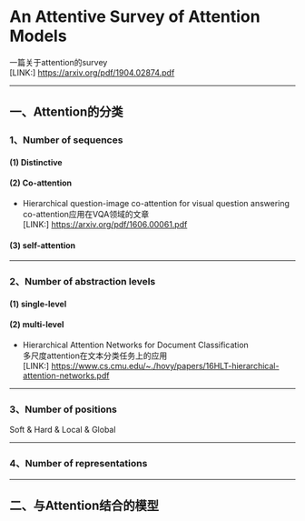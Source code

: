 # An Attentive Survey of Attention Models  
一篇关于attention的survey  
[LINK:] https://arxiv.org/pdf/1904.02874.pdf  

----  

## 一、Attention的分类  

### 1、Number of sequences   
#### (1) Distinctive   

#### (2) Co-attention      
- Hierarchical question-image co-attention for visual question answering  
co-attention应用在VQA领域的文章   
[LINK:] https://arxiv.org/pdf/1606.00061.pdf  


#### (3) self-attention  


----  

### 2、Number of abstraction levels  
#### (1) single-level    

#### (2) multi-level    
- Hierarchical Attention Networks for Document Classification  
多尺度attention在文本分类任务上的应用  
[LINK:] https://www.cs.cmu.edu/~./hovy/papers/16HLT-hierarchical-attention-networks.pdf  



---- 

### 3、Number of positions
Soft & Hard & Local & Global  

---- 


### 4、Number of representations  

 

----

## 二、与Attention结合的模型  

